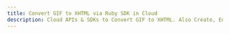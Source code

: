 ---title: Convert GIF to XHTML via Ruby SDK in Clouddescription: Cloud APIs & SDKs to Convert GIF to XHTML. Also Create, Edit & Render Microsoft Word & OpenOffice documents in the Cloud.---